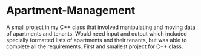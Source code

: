 # Apartment-Management
A small project in my C++ class that involved manipulating and moving data of apartments and tenants.
Would need input and output which included specially formatted lists of apartments and their tenants, but was able to complete all the requirements.
First and smallest project for C++ class.
